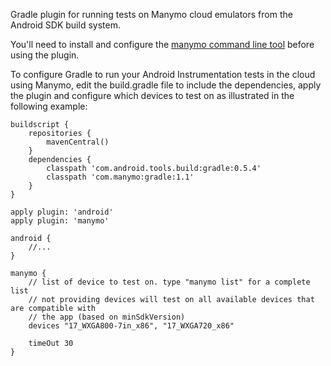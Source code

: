 Gradle plugin for running tests on Manymo cloud emulators from the Android SDK build system.

You'll need to install and configure the [manymo command line tool](https://www.manymo.com/pages/documentation/manymo-command-line-tool) before using the plugin.

To configure Gradle to run your Android Instrumentation tests in the cloud using Manymo, edit the build.gradle file to include the dependencies, apply the plugin and configure which devices to test on as illustrated in the following example:

    buildscript {
        repositories {
            mavenCentral()
        }
        dependencies {
            classpath 'com.android.tools.build:gradle:0.5.4'
            classpath 'com.manymo:gradle:1.1'
        }
    }
    
    apply plugin: 'android'
    apply plugin: 'manymo'
    
    android {
        //...
    }
    
    manymo {
        // list of device to test on. type "manymo list" for a complete list
        // not providing devices will test on all available devices that are compatible with
        // the app (based on minSdkVersion)
        devices "17_WXGA800-7in_x86", "17_WXGA720_x86"
    
        timeOut 30
    }

